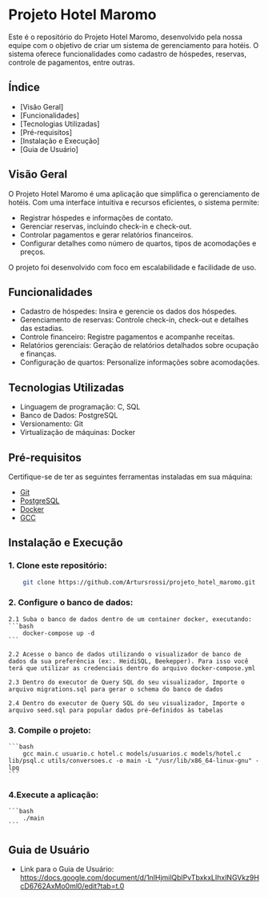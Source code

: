 # Projeto Hotel Maromo

Este é o repositório do Projeto Hotel Maromo, desenvolvido pela nossa equipe com o objetivo de criar um sistema de gerenciamento para hotéis.
O sistema oferece funcionalidades como cadastro de hóspedes, reservas, controle de pagamentos, entre outras.

## Índice

- [Visão Geral]
- [Funcionalidades]
- [Tecnologias Utilizadas]
- [Pré-requisitos]
- [Instalação e Execução]
- [Guia de Usuário]

## Visão Geral

O Projeto Hotel Maromo é uma aplicação que simplifica o gerenciamento de hotéis. Com uma interface intuitiva e recursos eficientes, o sistema permite:

- Registrar hóspedes e informações de contato.
- Gerenciar reservas, incluindo check-in e check-out.
- Controlar pagamentos e gerar relatórios financeiros.
- Configurar detalhes como número de quartos, tipos de acomodações e preços.

O projeto foi desenvolvido com foco em escalabilidade e facilidade de uso.

## Funcionalidades

- Cadastro de hóspedes: Insira e gerencie os dados dos hóspedes.
- Gerenciamento de reservas: Controle check-in, check-out e detalhes das estadias.
- Controle financeiro: Registre pagamentos e acompanhe receitas.
- Relatórios gerenciais: Geração de relatórios detalhados sobre ocupação e finanças.
- Configuração de quartos: Personalize informações sobre acomodações.

## Tecnologias Utilizadas

- Linguagem de programação: C, SQL
- Banco de Dados: PostgreSQL
- Versionamento: Git
- Virtualização de máquinas: Docker

## Pré-requisitos

Certifique-se de ter as seguintes ferramentas instaladas em sua máquina:

- [Git](https://git-scm.com/)
- [PostgreSQL](https://www.postgresql.org/download/)
- [Docker](https://www.docker.com/products/docker-desktop/)
- [GCC](https://gcc.gnu.org/install/)

## Instalação e Execução

### 1. Clone este repositório:

```bash
    git clone https://github.com/Artursrossi/projeto_hotel_maromo.git
```

### 2. Configure o banco de dados:

    2.1 Suba o banco de dados dentro de um container docker, executando:
    ```bash
        docker-compose up -d
    ```

    2.2 Acesse o banco de dados utilizando o visualizador de banco de dados da sua preferência (ex:. HeidiSQL, Beekepper). Para isso você terá que utilizar as credenciais dentro do arquivo docker-compose.yml

    2.3 Dentro do executor de Query SQL do seu visualizador, Importe o arquivo migrations.sql para gerar o schema do banco de dados

    2.4 Dentro do executor de Query SQL do seu visualizador, Importe o arquivo seed.sql para popular dados pré-definidos às tabelas

### 3. Compile o projeto:

    ```bash
        gcc main.c usuario.c hotel.c models/usuarios.c models/hotel.c lib/psql.c utils/conversoes.c -o main -L "/usr/lib/x86_64-linux-gnu" -lpq
    ```

### 4.Execute a aplicação:

    ```bash
        ./main
    ```

## Guia de Usuário

- Link para o Guia de Usuário: https://docs.google.com/document/d/1nlHjmilQblPvTbxkxLIhxlNGVkz9HcD6762AxMo0ml0/edit?tab=t.0
